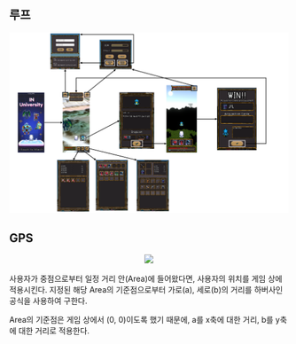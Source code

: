 ## 루프
<p align="center">
	<img src="./images/Loop.png">
</p>


## GPS
<p align="center">
	<img src="./images/Postion.png">
</p>

사용자가 중점으로부터 일정 거리 안(Area)에 들어왔다면, 사용자의 위치를 게임 상에 적용시킨다.
지정된 해당 Area의 기준점으로부터 가로(a), 세로(b)의 거리를 하버사인 공식을 사용하여 구한다.

Area의 기준점은 게임 상에서 (0, 0)이도록 했기 때문에, a를 x축에 대한 거리, b를 y축에 대한 거리로 적용한다.
